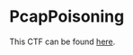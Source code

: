 # PcapPoisoning

This CTF can be found [here](https://play.picoctf.org/practice/challenge/362?category=4&page=1&solved=1).
